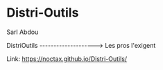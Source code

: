 # Distri-Outils
 Sarl Abdou

DistriOutils --------------------> Les pros l'exigent

Link: https://noctax.github.io/Distri-Outils/
